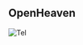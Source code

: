 ## OpenHeaven

![Tel](https://barcode.tec-it.com/barcode.ashx?data=tel%3a89108106354&code=QRCode&translate-esc=on)
